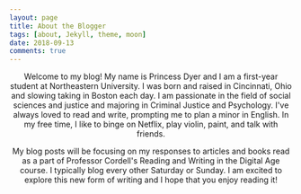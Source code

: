 ```yaml
---
layout: page
title: About the Blogger
tags: [about, Jekyll, theme, moon]
date: 2018-09-13
comments: true
---
```

    
<center>

Welcome to my blog! My name is Princess Dyer and I am a first-year student at Northeastern University. I was born and raised in Cincinnati, Ohio and slowing taking in Boston each day. I am passionate in the field of social sciences and justice and majoring in Criminal Justice and Psychology. I've always loved to read and write, prompting me to plan a minor in English. In my free time, I like to binge on Netflix, play violin, paint, and talk with friends. 

My blog posts will be focusing on my responses to articles and books read as a part of Professor Cordell's Reading and Writing in the Digital Age course. I typically blog every other Saturday or Sunday. I am excited to explore this new form of writing and I hope that you enjoy reading it!
